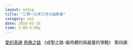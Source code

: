 ```yaml
---
layout: ne2sg
title: "二零一九年三月小組聚會"
category: ne2
date: 2019-03-16
time: 2:00-4:00p
---
```

<span>[愛的真諦](http://www.youtube.com/watch?v=H6D90S6exe8)</span>
<span>[恩典之路](http://www.youtube.com/watch?v=GN_9gOL6_hc)</span>
<span>《成聖之路-屬肉體的與屬靈的爭戰》 第四課: </span>
